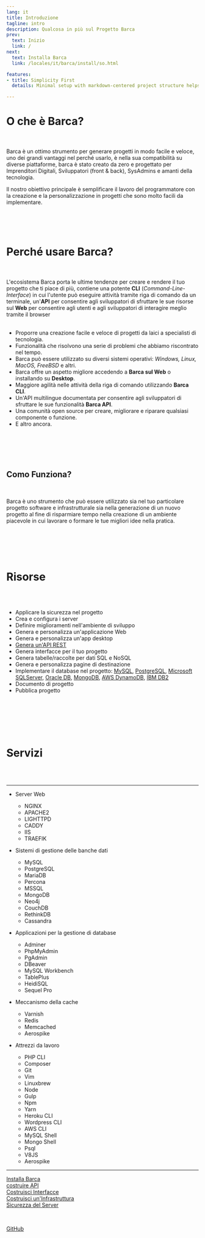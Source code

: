 ```yaml
---
lang: it
title: Introduzione
tagline: intro
description: Qualcosa in più sul Progetto Barca
prev:
  text: Inizio
  link: /
next:
  text: Installa Barca
  link: /locales/it/barca/install/so.html

features:
- title: Simplicity First
  details: Minimal setup with markdown-centered project structure helps you focus on writing.

---
```



# O che è Barca?
<br>
<br>
Barca è un ottimo strumento per generare progetti in modo facile e veloce, uno dei grandi vantaggi nel perché usarlo, è nella sua compatibilità su diverse piattaforme, barca è stato creato da zero e progettato per Imprenditori Digitali, Sviluppatori (front & back), SysAdmins e amanti della tecnologia.

Il nostro obiettivo principale è semplificare il lavoro del programmatore con la creazione e la personalizzazione in progetti che sono molto facili da implementare.

<br>
<br>
<br>

# Perché usare Barca?
<br>
<br>
L'ecosistema Barca porta le ultime tendenze per creare e rendere il tuo progetto che ti piace di più, contiene una potente <b>CLI</b> (<i>Command-Line-Interface</i>) in cui l'utente può eseguire attività tramite riga di comando da un terminale, un'<b>API</b> per consentire agli sviluppatori di sfruttare le sue risorse sul <b>Web</b> per consentire agli utenti e agli sviluppatori di interagire meglio tramite il browser
<br>
<br>

  * Proporre una creazione facile e veloce di progetti da laici a specialisti di tecnologia.
  * Funzionalità che risolvono una serie di problemi che abbiamo riscontrato nel tempo.
  * Barca può essere utilizzato su diversi sistemi operativi: *Windows, Linux, MacOS, FreeBSD* e altri.
  * Barca offre un aspetto migliore accedendo a **Barca sul Web** o installando su **Desktop**.
  * Maggiore agilità nelle attività della riga di comando utilizzando **Barca CLI**.
  * Un'API multilingue documentata per consentire agli sviluppatori di sfruttare le sue funzionalità **Barca API**.
  * Una comunità open source per creare, migliorare e riparare qualsiasi componente o funzione.
  * E altro ancora.


<br>
<br>
<br>
<br>

## Como Funziona?

<br>

Barca è uno strumento che può essere utilizzato sia nel tuo particolare progetto software e infrastrutturale sia nella generazione di un nuovo progetto al fine di risparmiare tempo nella creazione di un ambiente piacevole in cui lavorare o formare le tue migliori idee nella pratica.


<br>
<br>
<br>
<br>

# Risorse

<br>
<br>

* Applicare la sicurezza nel progetto
* Crea e configura i server
* Definire miglioramenti nell'ambiente di sviluppo
* Genera e personalizza un'applicazione Web
* Genera e personalizza un'app desktop
* [Genera un'API REST](../../web/api/generate.md)
* Genera interfacce per il tuo progetto
* Genera tabelle/raccolte per dati SQL e NoSQL
* Genera e personalizza pagine di destinazione
* Implementare il database nel progetto: [MySQL](https://www.mysql.com/), [PostgreSQL](https://www.postgresql.org/), [Microsoft SQLServer](https://www.microsoft.com/pt-br/sql-server/sql-server-2019), [Oracle DB](https://www.oracle.com/br/index.html), [MongoDB](https://www.mongodb.com/), [AWS DynamoDB](https://aws.amazon.com/pt/dynamodb/), [IBM DB2](https://www.ibm.com/products/db2-database/get-started)
* Documento di progetto
* Pubblica progetto

<br>
<br>
<br>
<br>
<br>

# Servizi

<br>
<br>

--- 
- Server Web
  - NGINX
  - APACHE2
  - LIGHTTPD
  - CADDY
  - IIS
  - TRAEFIK

- Sistemi di gestione delle banche dati
  - MySQL
  - PostgreSQL
  - MariaDB
  - Percona
  - MSSQL
  - MongoDB
  - Neo4j
  - CouchDB
  - RethinkDB
  - Cassandra

- Applicazioni per la gestione di database
  - Adminer
  - PhpMyAdmin
  - PgAdmin
  - DBeaver
  - MySQL Workbench
  - TablePlus
  - HeidiSQL
  - Sequel Pro

- Meccanismo della cache
  - Varnish
  - Redis
  - Memcached 
  - Aerospike 

- Attrezzi da lavoro
  - PHP CLI
  - Composer
  - Git 
  - Vim 
  - Linuxbrew 
  - Node 
  - Gulp 
  - Npm 
  - Yarn 
  - Heroku CLI 
  - Wordpress CLI 
  - AWS CLI 
  - MySQL Shell
  - Mongo Shell
  - Psql
  - V8JS 
  - Aerospike 
---




<!-- absolute path -->
[Installa Barca](/barca/install/so.md)<br>
[costruire API](/web/api/generate.md)<br>
[Costruisci Interfacce](/web/design/generate.md)<br>
[Costruisci un'Infrastruttura](/infra/generate.md)<br>
[Sicurezza del Server](/sec/server/generate.md)<br>
<!-- URL -->
<br>

[GitHub](https://github.com/project-barca)
